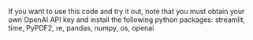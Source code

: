 If you want to use this code and try it out, note that you must obtain your own OpenAI API key and install the following python packages: streamlit, time, PyPDF2, re, pandas, numpy, os, openai
